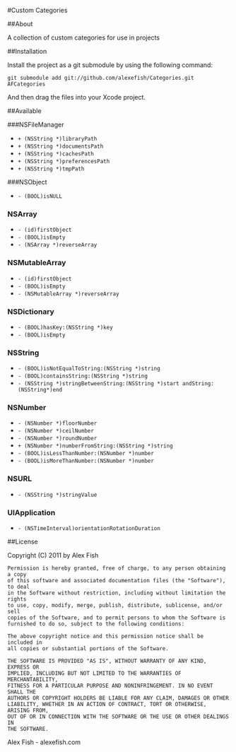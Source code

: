 
#Custom Categories

##About

A collection of custom categories for use in projects

##Installation

Install the project as a git submodule by using the following command:

    git submodule add git://github.com/alexefish/Categories.git AFCategories

And then drag the files into your Xcode project.

##Available

###NSFileManager

* `+ (NSString *)libraryPath`
* `+ (NSString *)documentsPath`
* `+ (NSString *)cachesPath`
* `+ (NSString *)preferencesPath`
* `+ (NSString *)tmpPath`

###NSObject
* `- (BOOL)isNULL`

### NSArray
* `- (id)firstObject`
* `- (BOOL)isEmpty`
* `- (NSArray *)reverseArray`

### NSMutableArray
* `- (id)firstObject`
* `- (BOOL)isEmpty`
* `- (NSMutableArray *)reverseArray`

### NSDictionary
* `- (BOOL)hasKey:(NSString *)key`
* `- (BOOL)isEmpty`

### NSString
* `- (BOOL)isNotEqualToString:(NSString *)string`
* `- (BOOL)containsString:(NSString *)string`
* `- (NSString *)stringBetweenString:(NSString *)start andString:(NSString*)end`

### NSNumber
* `- (NSNumber *)floorNumber`
* `- (NSNumber *)ceilNumber`
* `- (NSNumber *)roundNumber`
* `+ (NSNumber *)numberFromString:(NSString *)string`
* `- (BOOL)isLessThanNumber:(NSNumber *)number`
* `- (BOOL)isMoreThanNumber:(NSNumber *)number`

### NSURL
* `- (NSString *)stringValue`

### UIApplication
* `- (NSTimeInterval)orientationRotationDuration`

##License

Copyright (C) 2011 by Alex Fish

    Permission is hereby granted, free of charge, to any person obtaining a copy
    of this software and associated documentation files (the "Software"), to deal
    in the Software without restriction, including without limitation the rights
    to use, copy, modify, merge, publish, distribute, sublicense, and/or sell
    copies of the Software, and to permit persons to whom the Software is
    furnished to do so, subject to the following conditions:

    The above copyright notice and this permission notice shall be included in
    all copies or substantial portions of the Software.

    THE SOFTWARE IS PROVIDED "AS IS", WITHOUT WARRANTY OF ANY KIND, EXPRESS OR
    IMPLIED, INCLUDING BUT NOT LIMITED TO THE WARRANTIES OF MERCHANTABILITY,
    FITNESS FOR A PARTICULAR PURPOSE AND NONINFRINGEMENT. IN NO EVENT SHALL THE
    AUTHORS OR COPYRIGHT HOLDERS BE LIABLE FOR ANY CLAIM, DAMAGES OR OTHER
    LIABILITY, WHETHER IN AN ACTION OF CONTRACT, TORT OR OTHERWISE, ARISING FROM,
    OUT OF OR IN CONNECTION WITH THE SOFTWARE OR THE USE OR OTHER DEALINGS IN
    THE SOFTWARE.

Alex Fish - alexefish.com
